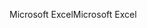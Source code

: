 <span data-ttu-id="bfd7f-101">Microsoft Excel</span><span class="sxs-lookup"><span data-stu-id="bfd7f-101">Microsoft Excel</span></span>